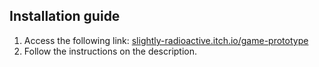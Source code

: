 ## Installation guide
1. Access the following link: [slightly-radioactive.itch.io/game-prototype](https://slightly-radioactive.itch.io/game-prototype)
2. Follow the instructions on the description.
